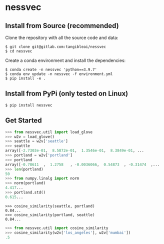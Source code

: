 # nessvec

## Install from Source (recommended)

Clone the repository with all the source code and data:

```console
$ git clone git@gitlab.com:tangibleai/nessvec
$ cd nessvec
```

Create a conda environment and install the dependencies:

```console
$ conda create -n nessvec 'python==3.9.7'
$ conda env update -n nessvec -f environment.yml
$ pip install -e .
```

## Install from PyPi (only tested on Linux)

```console
$ pip install nessvec
```

## Get Started

```python
>>> from nessvec.util import load_glove
>>> w2v = load_glove()
>>> seattle = w2v['seattle']
>>> seattle
array([-2.7303e-01,  8.5872e-01,  1.3546e-01,  8.3849e-01, ...
>>> portland = w2v['portland']
>>> portland
array([-0.78611  ,  1.2758   , -0.0036066,  0.54873  , -0.31474  ,...
>>> len(portland)
50
>>> from numpy.linalg import norm
>>> norm(portland)
4.417...
>>> portland.std()
0.615...

```

```
>>> cosine_similarity(seattle, portland)
0.84...
>>> cosine_similarity(portland, seattle)
0.84...

```

```python
>>> from nessvec.util import cosine_similarity
>>> cosine_similarity(w2v['los_angeles'], w2v['mumbai'])
.5

```

##

